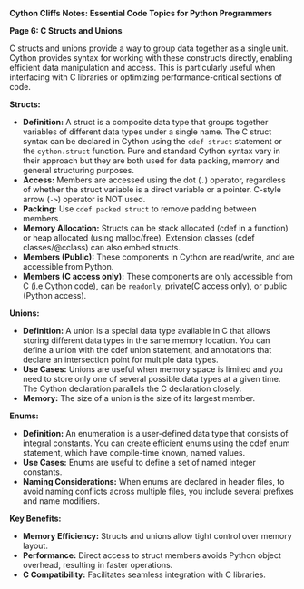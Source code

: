 **Cython Cliffs Notes: Essential Code Topics for Python Programmers**

**Page 6: C Structs and Unions**

C structs and unions provide a way to group data together as a single unit. Cython provides syntax for working with these constructs directly, enabling efficient data manipulation and access. This is particularly useful when interfacing with C libraries or optimizing performance-critical sections of code.

**Structs:**

*   **Definition:** A struct is a composite data type that groups together variables of different data types under a single name. The C struct syntax can be declared in Cython using the `cdef struct` statement or the `cython.struct` function. Pure and standard Cython syntax vary in their approach but they are both used for data packing, memory and general structuring purposes.
*   **Access:** Members are accessed using the dot (`.`) operator, regardless of whether the struct variable is a direct variable or a pointer. C-style arrow (`->`) operator is NOT used.
*   **Packing:** Use ``cdef packed struct`` to remove padding between members.
*   **Memory Allocation:** Structs can be stack allocated (cdef in a function) or heap allocated (using malloc/free).  Extension classes (cdef classes/@cclass) can also embed structs.
*   **Members (Public):** These components in Cython are read/write, and are accessible from Python.
*   **Members (C access only):** These components are only accessible from C (i.e Cython code), can be `readonly`, private(C access only), or public (Python access).

**Unions:**

*   **Definition:** A union is a special data type available in C that allows storing different data types in the same memory location. You can define a union with the cdef union statement, and annotations that declare an intersection point for multiple data types.
*   **Use Cases:** Unions are useful when memory space is limited and you need to store only one of several possible data types at a given time. The Cython declaration parallels the C declaration closely.
*   **Memory:** The size of a union is the size of its largest member.

**Enums:**

*   **Definition:** An enumeration is a user-defined data type that consists of integral constants. You can create efficient enums using the cdef enum statement, which have compile-time known, named values.
*   **Use Cases:** Enums are useful to define a set of named integer constants.
*   **Naming Considerations:** When enums are declared in header files, to avoid naming conflicts across multiple files, you include several prefixes and name modifiers.

**Key Benefits:**

*   **Memory Efficiency:** Structs and unions allow tight control over memory layout.
*   **Performance:** Direct access to struct members avoids Python object overhead, resulting in faster operations.
*   **C Compatibility:** Facilitates seamless integration with C libraries.
